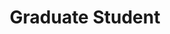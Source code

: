 ---
name: David Yu-Tung Hui 
affiliation: UdeM, Mila
title: Graduate Student
website: "https://dyth.github.io"
image: david.webp
---